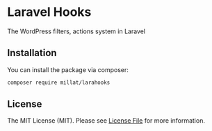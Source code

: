 # Laravel Hooks

The WordPress filters, actions system in Laravel


## Installation

You can install the package via composer:

```bash
composer require millat/larahooks
```


## License

The MIT License (MIT). Please see [License File](LICENSE) for more information.
